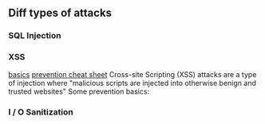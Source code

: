 ## Diff types of attacks
### SQL Injection

### XSS 
[basics](https://www.owasp.org/index.php/Cross-site_Scripting_(XSS))
[prevention cheat sheet](https://www.owasp.org/index.php/XSS_(Cross_Site_Scripting)_Prevention_Cheat_Sheet)
Cross-site Scripting (XSS) attacks are a type of injection where "malicious scripts are injected into otherwise benign and trusted websites"
Some prevention basics:
### I / O Sanitization